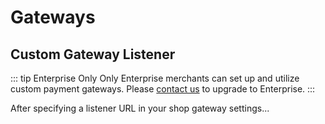 # Gateways

## Custom Gateway Listener
::: tip Enterprise Only
Only Enterprise merchants can set up and utilize custom payment gateways. Please [contact us](mailto:support@atshop.io)
to upgrade to Enterprise.
:::

After specifying a listener URL in your shop gateway settings...